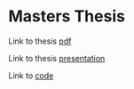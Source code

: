 Masters Thesis
==============

Link to thesis [pdf](http://igniting.in/masters-thesis)

Link to thesis [presentation](http://igniting.in/masters-thesis/presentation)

Link to [code](https://github.com/typedb/bloc)

